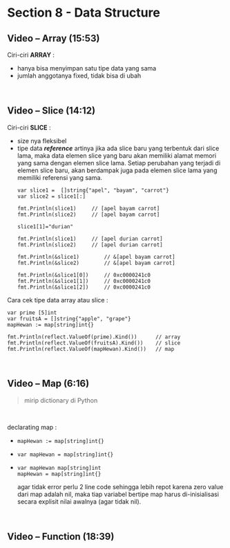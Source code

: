 # Section 8 - Data Structure

## Video – Array (15:53)

Ciri-ciri **ARRAY** :
- hanya bisa menyimpan satu tipe data yang sama
- jumlah anggotanya fixed, tidak bisa di ubah

<br/>

## Video – Slice (14:12)

Ciri-ciri **SLICE** :
- size nya fleksibel
- tipe data ***reference*** artinya jika ada slice baru yang terbentuk dari slice lama, maka data elemen slice yang baru akan memiliki alamat memori yang sama dengan elemen slice lama. Setiap perubahan yang terjadi di elemen slice baru, akan berdampak juga pada elemen slice lama yang memiliki referensi yang sama.
    ```golang
    var slice1 =  []string{"apel", "bayam", "carrot"}
	var slice2 = slice1[:]

	fmt.Println(slice1)		// [apel bayam carrot]
	fmt.Println(slice2)		// [apel bayam carrot]

	slice1[1]="durian"

	fmt.Println(slice1)		// [apel durian carrot]
	fmt.Println(slice2)		// [apel durian carrot]
    ```
    ```golang
    fmt.Println(&slice1)		// &[apel bayam carrot]
	fmt.Println(&slice2)		// &[apel bayam carrot]
	
	fmt.Println(&slice1[0])		// 0xc0000241c0
	fmt.Println(&slice1[1])		// 0xc0000241c0
	fmt.Println(&slice1[2])		// 0xc0000241c0
    ```
  

Cara cek tipe data array atau slice :

```golang
var prime [5]int
var fruitsA = []string{"apple", "grape"}
mapHewan := map[string]int{}

fmt.Println(reflect.ValueOf(prime).Kind()) 		// array
fmt.Println(reflect.ValueOf(fruitsA).Kind())	// slice
fmt.Println(reflect.ValueOf(mapHewan).Kind())   // map
```

<br/>

## Video – Map (6:16)
> mirip dictionary di Python

<br/>

declarating map :
-   ```golang
    mapHewan := map[string]int{}
    ```
-   ```golang
	var mapHewan = map[string]int{}
    ```
-   ```golang
	var mapHewan map[string]int
    mapHewan = map[string]int{}
    ```
    agar tidak error perlu 2 line code sehingga lebih repot karena zero value dari map adalah nil, maka tiap variabel bertipe map harus di-inisialisasi secara explisit nilai awalnya (agar tidak nil).

<br/>

## Video – Function (18:39)
